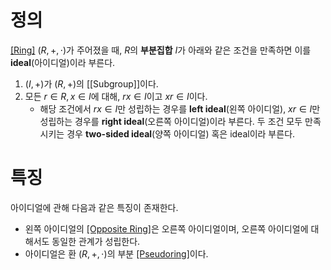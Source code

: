 # 정의
[[Ring]](환) $(R, +, \cdot)$가 주어졌을 때, $R$의 **부분집합** $I$가 아래와 같은 조건을 만족하면 이를 **ideal**(아이디얼)이라 부른다.
1) $(I, +)$가 $(R,+)$의 [[Subgroup]]이다.
2) 모든 $r \in R, x \in I$에 대해, $rx \in I$이고 $xr \in I$이다.
	- 해당 조건에서 $rx \in I$만 성립하는 경우를 **left ideal**(왼쪽 아이디얼), $xr \in I$만 성립하는 경우를 **right ideal**(오른쪽 아이디얼)이라 부른다. 두 조건 모두 만족시키는 경우 **two-sided ideal**(양쪽 아이디얼) 혹은 ideal이라 부른다.

# 특징
아이디얼에 관해 다음과 같은 특징이 존재한다.
- 왼쪽 아이디얼의 [[Opposite Ring]](반대환)은 오른쪽 아이디얼이며, 오른쪽 아이디얼에 대해서도 동일한 관계가 성립한다.
- 아이디얼은 환 $(R, +, \cdot)$의 부분 [[Pseudoring]](유사환)이다.